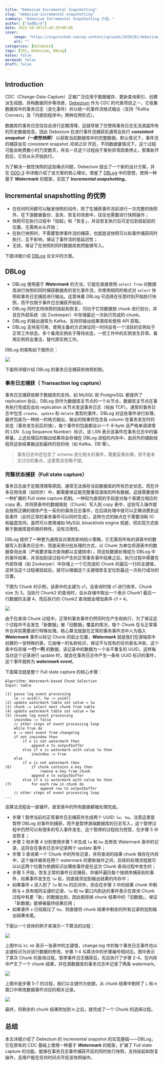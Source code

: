 ```yaml
---
title: "Debezium Incremental Snapshotting"
slug: "debezium-incremental-snapshotting"
summary: "Debezium Incremental Snapshotting 介绍。"
author: ["SadBird"]
date: 2022-10-18T23:44:33+08:00
cover:
    image: "https://ozgurozkok.com/wp-content/uploads/2020/01/debezium_dribbble-01.png"
    alt: ""
categories: [Database]
tags: [CDC, Debezium, DBLog]
katex: false
mermaid: false
draft: false
---
```


## Introduction

CDC（Change-Data-Capture）正被广泛应用于数据缓存、更新查询索引、创建派生视图、异构数据同步等场景，[Debezium](https://debezium.io/) 作为 CDC 的代表项目之一，它收集数据库中的事务日志（变化事件）并以统一的事件流格式输出（支持「Kafka Connect」及「内嵌到程序中」两种应用形式）。

数据库的事务日志往往会进行定期清理，这就导致了仅使用事务日志无法涵盖所有的历史数据信息，因此 Debezium 在进行事件流捕获前通常会执行 ***consistent snapshot（一致性快照）*** 以获取当前数据库中的完整数据。默认情况下，事件流的捕获会在 consistent snapshot *完成之后* 开启，不同数据量情况下，这个过程可能会耗费数小时乃至数天，并且一旦这个过程由于某些异常因素停止，那重新开启后，它将从头开始执行。

为了解决一致性快照的这些痛点问题，Debezium 提出了一个新的设计方案，并在 [DDD-3](https://github.com/debezium/debezium-design-documents/blob/main/DDD-3.md) 中详细介绍了该方案的核心理论，借鉴了 [DBLog](https://arxiv.org/pdf/2010.12597v1.pdf) 中的思想，使用一种基于 ***Watermark*** 的框架，实现了 ***Incremental snapshotting***。

## Incremental snapshotting 的优势

- 在任何时间都可以触发快照的动作，除了在捕获事件流前进行一次完整的快照外，在下游数据备份、丢失、恢复的场景中，往往也需要进行快照操作；
- 快照可在执行过程中「挂起」和「恢复」，并且恢复执行后可定位到挂起前的位置，无需再从头开始；
- 在执行快照时，不需要暂停事件流的捕获，也就是说快照可以和事件捕获同时执行，互不影响，保证了事件流的低延迟性；
- 无锁，保证了在快照的同时数据库依然能够写入。

下面详细介绍 [DBLog](https://arxiv.org/pdf/2010.12597v1.pdf) 论文中的方案。

## DBLog

- DBLog 使用基于 ***Watermark*** 的方法，它能在直接使用 `select from` 对数据库进行快照的同时捕获数据库的变化事件流，并使用相同的格式对 `select` 快照和事务日志捕捉进行输出。这意味着 DBLog 可选择在任意时刻开始执行快照，而不仅限于事件日志捕获开始前。
- DBLog 同时支持快照的挂起和恢复，归功于它将数据按 chunk 进行划分，并且在外部系统（如 Zookeeper）中存储最近一次执行完成的 chunk。
- DBLog 的输出通常为 Kafka，支持将输出结果落库和使用 API 获取。
- DBLog 支持高可用，使用主备的方式保证同一时间会有一个活跃的实例处于正常工作状态，多个备用实例处于等待状态，一但工作中的实例发生异常，备用实例将会激活，替代原实例工作。

DBLog 的架构如下图所示：

![](https://s2.loli.net/2022/10/19/kAZG1nMDue5gWow.png)

下面将详细介绍 DBLog 的事务日志捕获和快照机制。

### 事务日志捕获（ Transaction log capture）

事务日志捕获依赖于数据库的支持，如 MySQL 和 PostgreSQL 都提供了 replication 协议，DBLog 将作为数据库主节点的一个从节点，数据库主节点在事务执行完成后会向 replication 从节点发送事务日志（经由 TCP）。通常的事务日志中包含 `create`、`update` 和 `delete` 类型的事件，DBLog 对这些事件进行处理，最终包装为一种统一的格式输出，输出的结果将包含各 column 在事务发生时的状态（事务发生前后的值），每个事件的包装都会以一个 8-byte 且严格单调递增的 LSN（Log Sequence Number）标识，该 LSN 表示该事件在事务日志中的偏移量。上述处理后的输出结果将会存储在 DBLog 进程的内存中，由另外的辅助线程将这些结果搬运到最终的目的地（如 Kafka、DB 等）。

> 事务日志中还包含了 schema 变化相关的事件，需要妥善处理，但不是本文讨论的重点，这里暂且忽略不提。

### 完整状态捕获（Full state capture）

事务日志由于定期清理等原因，通常无法保存当前数据库的所有历史状态，而在许多应用场景（如同步）中，都需要保证能完整重现源库的所有数据，这就需要提供一种扩展的 Full state capture 机制。一种较为直观的手段是对每个表建立相应的 copy 表，并将原表中的数据按批（Chunk）写入到 copy 表中，这些写入操作就会按照正确的顺序产生一系列的事务日志事件，在后续处理中就可以正确消费到这些事件（此时正常的事务事件可以同时生成）。这种方式的缺点在于需要消耗 IO 和磁盘空间，虽然可以使用诸如 MySQL bloackhole engine 规避，但实现方式依赖于数据库提供商的特性，没有泛用性。

DBLog 提供了一种更为通用且对源库影响较小策略，它无需将所有的源表中的数据写入到事务日志中，而是采用分批处理的方式，以 Chunk 为单位将源表中的数据查询出来（严格要求每次查询都以主键排序），将这些数据处理成为 DBLog 中的事件结果，并添加到该过程中产生的正常事务事件结果之后。执行过程中需要在外部存储（如 Zookerper）中存储上一个已完成的 Chunk 的最后一行的主键值，这样当这个过程被挂起后，就可以根据这个主键值恢复定位到最近一次执行成功的位置。

下图为 Chunk 的示例，该表中的主键为 c1，且查询时按 c1 进行排序，Chunk size 为 3。当执行 Chunk2 的查询时，会从存储中取出一个表示 Chunk1 最后一行数据的主键 4，而后执行的 Chunk2 查询就会增加条件 c1 > 4。

![](https://s2.loli.net/2022/10/19/ZzDnkHV5icr2Q1T.png)

由于在查询 Chunk 过程中，正常的事务事件仍然同时在产生和执行，为了保证这个过程中不会发生「新数据」被「旧数据」覆盖的情况，每个 Chunk 在与正常事件合并前需要进行特殊处理。核心算法就是在正常的事务事件流中人为插入 ***Watermark*** 事件以标记 Chunk 的起止位置，***Watermark*** 就是我们在源端库中创建的一张特殊的表，它由唯一的名称标识，保证不与现有的任何表名冲突，这个表中仅存储 **一行一列** 的数据，该记录中的数据为一个永不重复的 UUID，这样每当对这个记录进行 update 时，就会在事务日志中产生一条有 UUID 标识的事件，这个事件就称为 ***watermark event***。

下面算法就是整个 Full state capture 的核心步骤：

```
Algorithm: Watermark-based Chunk Selection
Input: table

(1) pause log event processing
    lw := uuid(), hw := uuid()
(2) update watermark table set value = lw
(3) chunk := select next chunk from table
(4) update watermark table set value = hw
(5) resume log event processing
    inwindow := false
    // other steps of event processing loop
    while true do
    e := next event from changelog
    if not inwindow then
        if e is not watermark then
            append e to outputbuffer
        else if e is watermark with value lw then
            inwindow := true
    else
        if e is not watermark then
(6)         if chunk contains e.key then
                remove e.key from chunk
            append e to outputbuffer
        else if e is watermark with value hw then
(7)         for each row in chunk do
                append row to outputbuffer
    // other steps of event processing loop
...

```

该算法流程会一直循环，直至表中的所有数据都被处理完成。

- 步骤 1 暂停当前的正常事件日志捕获并生成两个 UUID: `lw`、`hw`。注意这里是暂停 DBLog 对事件的捕获，而不是暂停源端数据库的日志写入，这个暂停过程中仍然可以有很多的写入事件发生，这个暂停的过程较为短暂，在步骤 5 中会恢复；
- 步骤 2 和步骤 4 分别使用步骤 1 中生成 `lw` 和 `hw` 去修改 Watermark 表中的记录，这将会在事务日志中记录两个 update 事件；
- 步骤 3 查询某一个 Chunk 中的所有记录，并将查询的结果 chunk 保存在内存中，这个操作被夹在两个 watermark 的更新操作之间，后续的处理流程就可以以这两个位置为依据标识出哪些事件是在这次 Chunk 查询过程中发生的；
- 步骤 5 开始，恢复正常的事件日志捕获，并循环遍历每个按顺序捕获到的事件，如果事件发生在 `lw` 前，则直接添加到输出结果的内存中；
- 如果事件 `e` 进入到了 `lw` 和 `hw` 的区间中，则会在步骤 3 中的结果 chunk 中剔除与 `e` 具有相同主键的记录，`lw` 和 `hw` 窗口内到达的事件表示在查询 Chunk 过程中有更「新」的数据达到，因此剔除掉 chunk 结果中的「旧数据」，保证「新数据」能够被最终结果应用；
- 如果事件 `e` 已经超过了 `hw`，则直接将 chunk 结果中剩余的所有记录附加到输出结果末尾。

下面以一个具体的例子来演示一下算法的过程：

![](https://s2.loli.net/2022/10/19/c5w2OtkVzAIXuPp.png)

上图中以 `k1-k6` 表示一张表中的主键值，change log 中的每个事务日志事件也以主键标识为对该行数据的修改，步骤 1-4 与算法中的步骤编号相对应。图中表示了某次 Chunk 的查询过程，暂停事件日志捕获后，先后执行了步骤 2-4，在内存中产生了一个 chunk 结果，并在源数据库的事务日志中记录了两条 watermark。

![](https://s2.loli.net/2022/10/19/fJM984OdQZcuFr7.png)

上图中是步骤 5-7 的过程，我们以主键作为依据，从 chunk 结果中剔除了 `L` 和 `H` 窗口中修改数据事件对应的相关记录。

![](https://s2.loli.net/2022/10/19/lUKqB31jvnQrkaL.png)

最终，将剩余的 chunk 结果附加到 `H` 之后，就完成了一个 Chunk 的选择过程。

## 总结

本文详细介绍了 Debezium 的 Incremental snapshot 的实现基础——DBLog，它在原有的 CDC 基础上使用一种基于 ***Watermark*** 的框架，扩展了 Full state capture 的功能，能够在事务日志事件捕获开启的同时执行快照，支持挂起和恢复操作，且用户能在任何时间点开启该快照操作。